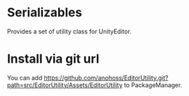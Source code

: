 # Serializables
Provides a set of utility class for UnityEditor.

# Install via git url
You can add https://github.com/anohoss/EditorUtility.git?path=src/EditorUtility/Assets/EditorUtility to PackageManager.
